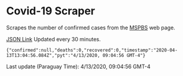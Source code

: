 # Covid-19 Scraper

Scrapes the number of confirmed cases from the [MSPBS](https://www.mspbs.gov.py/covid-19.php) web page.

[JSON Link](https://jmayalag.github.io/covid19-scrape/cases.json)
Updated every 30 minutes.
```
{"confirmed":null,"deaths":0,"recovered":0,"timestamp":"2020-04-13T13:04:56.084Z","pyt":"4/13/2020, 09:04:56 GMT-4"}
```
Last update (Paraguay Time): 4/13/2020, 09:04:56 GMT-4
